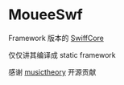 MoueeSwf
===
Framework 版本的 [SwiffCore](https://github.com/musictheory/SwiffCore)

仅仅讲其编译成 static framework

感谢 [musictheory](http://www.musictheory.net/) 开源贡献
